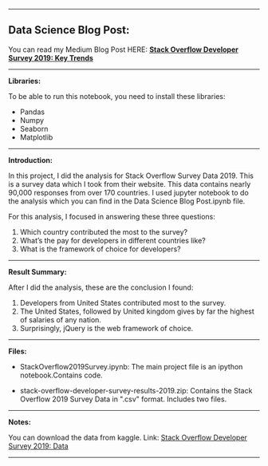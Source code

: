 -----
## Data Science Blog Post:

You can read my Medium Blog Post HERE: **[Stack Overflow Developer Survey 2019: Key Trends](https://medium.com/@DhananjayYelwande/stack-overflow-developer-survey-2019-key-trends-9042f73d5acc)**

----

**Libraries:**

To be able to run this notebook, you need to install these libraries:
- Pandas
- Numpy
- Seaborn
- Matplotlib

-----

**Introduction:**

In this project, I did the analysis for Stack Overflow Survey Data 2019. This is a survey data which I took from their website. This data contains nearly 90,000 responses from over 170 countries. I used jupyter notebook to do the analysis which you can find in the Data Science Blog Post.ipynb file.

For this analysis, I focused in answering these three questions:
1. Which country contributed the most to the survey?
2. What’s the pay for developers in different countries like?
3. What is the framework of choice for developers?

-----

**Result Summary:**

After I did the analysis, these are the conclusion I found:
1. Developers from United States contributed most to the survey.
2. The United States, followed by United kingdom gives by far the highest of salaries of any nation.
3. Surprisingly, jQuery is the web framework of choice.

-----

**Files:**
- StackOverflow2019Survey.ipynb: The main project file is an ipython notebook.Contains code.

- stack-overflow-developer-survey-results-2019.zip: Contains the Stack Overflow 2019 Survey Data in ".csv" format. Includes two files.

-----

**Notes:**

You can download the data from kaggle. Link: [Stack Overflow Developer Survey 2019: Data](https://www.kaggle.com/mchirico/stack-overflow-developer-survey-results-2019)

-----
